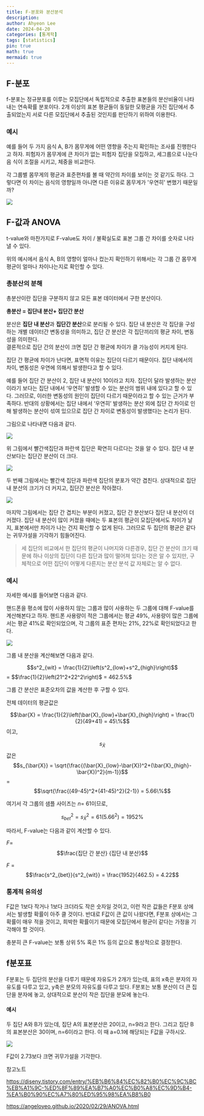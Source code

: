 ```yaml
---
title: F-분포와 분산분석
description: 
author: Ahyeon Lee
date: 2024-04-20
categories: [통계학]
tags: [statistics]
pin: true
math: true
mermaid: true
---
```


## F-분포

f-분포는 정규분포를 이루는 모집단에서 독립적으로 추출한 표본들의 분산비율이 나타내는 연속확률 분포이다.  2개 이상의 표본 평균들이 동일한 모평균을 가진 집단에서 추출되었는지 서로 다른 모집단에서 추출된 것인지를 판단하기 위하여 이용한다.

 
### 예시
예를 들어 두 가지 음식 A, B가 몸무게에 어떤 영향을 주는지 확인하는 조사를 진행한다고 하자.
피험자가 몸무게에 큰 차이가 없는 피험자 집단을 모집하고, 세그룹으로 나눈다음 식이 조절을 시키고, 체중을 비교한다.

각 그룹별 몸무게의 평균과 표준편차를 볼 때 약간의 차이를 보이는 것 같기도 하다.
그렇다면 이 차이는 음식의 영향일까 아니면 다른 이유로 몸무게가 '우연히' 변했기 때문일까?

![](https://velog.velcdn.com/images/liayeoni/post/35d75ec2-fa20-4369-b8e5-17abd31bcfbc/image.png)

## F-값과 ANOVA
t-value와 마찬가지로  F-value도 차이 / 불확실도로 표본 그룹 간 차이를 숫자로 나타낼 수 있다.

위의 예시에서 음식 A, B의 영향이 얼마나 컸는지 확인하기 위해서는 각 그룹 간 몸무게 평균이 얼마나 차이나는지로 확인할 수 있다.

### 총분산의 분해
총분산이란 집단을 구분하지 않고 모든 표본 데이터에서 구한 분산이다.

**총분산 = 집단내 분산+ 집단간 분산**

분산은 **집단 내 분산**과 **집단간 분산**으로 분리될 수 있다. 집단 내 분산은 각 집단을 구성하는 개별 데이터간 변동성을 의미하고, 집단 간 분산은 각 집단끼리의 평균 차이, 변동성을 의미한다.  
결론적으로 집단 간의 분산이 크면 집단 간 평균에 차이가 클 가능성이 커지게 된다.

집단 간 평균에 차이가 난다면, 표면적 이유는 집단이 다르기 때문이다. 집단 내에서의 차이, 변동성은 우연에 의해서 발생한다고 할 수 있다.

예를 들어 집단 간 분산이 2, 집단 내 분산이 10이라고 치자. 
집단이 달라 발생하는 분산이라기 보다는 집단 내에서 ‘우연히’ 발생할 수 있는 분산의 범위 내에 있다고 할 수 있다. 그러므로, 이러한 변동성의 원인이 집단이 다르기 때문이라고 할 수 있는 근거가 부족하다.
반대의 상황에서는 집단 내에서 ‘우연히’ 발생하는 분산 외에 집단 간 차이로 인해 발생하는 분산이 섞여 있으므로 집단 간 차이로 변동성이 발생했다는 논리가 된다. 

그림으로 나타내면 다음과 같다.

![](https://velog.velcdn.com/images/liayeoni/post/0a6b6784-c6d2-4ee4-9c3d-78da9eb18d38/image.png)


위 그림에서 빨간색집단과 파란색 집단은 확연히 다르다는 것을 알 수 있다. 집단 내 분산보다는 집단간 분산이 더 크다.

![](https://velog.velcdn.com/images/liayeoni/post/ebb6690f-f1b8-49df-9ff2-75a4a5533dea/image.png)


두 번째 그림에서는 빨간색 집단과 파란색 집단의 분포가 약간 겹친다. 상대적으로 집단 내 분산의 크기가 더 커지고, 집단간 분산은 작아졌다.

![](https://velog.velcdn.com/images/liayeoni/post/ff31b766-e101-42cc-a134-d748bb1920b9/image.png)


마지막 그림에서는 집단 간 겹치는 부분이 커졌고, 집단 간 분산보다 집단 내 분산이 더 커졌다. 집단 내 분산이 많이 커졌을 때에는 두 표본의 평균이 모집단에서도 차이가 날지, 표본에서만 차이가 나는 건지 확신할 수 없게 된다. 그러므로 두 집단의 평균은 같다는 귀무가설을 기각하기 힘들어진다.

> 세 집단의 비교에서 한 집단의 평균이 나머지와 다른경우, 집단 간 분산이 크기 때문에 하나 이상의 집단이 다른 집단과 많이 떨어져 있다는 것은 알 수 있지만, 구체적으로 어떤 집단이 어떻게 다른지는 분산 분석 값 자체로는 알 수 없다.

### 예시 
자세한 예시를 들어보면 다음과 같다.

핸드폰을 평소에 많이 사용하지 않는 그룹과 많이 사용하는 두 그룹에 대해 F-value를 계산해본다고 하자.
핸드폰 사용량이 적은 그룹에서는 평균 49%, 사용량이 많은 그룹에서는 평균 41%로 확인되었으며, 각 그룹의 표준 편차는 21%, 22%로 확인되었다고 한다.

![](https://velog.velcdn.com/images/liayeoni/post/d81ae090-6ca8-4036-85e6-1cdff8bc07d5/image.png)

그룹 내 분산을 계산해보면 다음과 같다.

$$s^2_{wit} = \frac{1}{2}\left(s^2_{low}+s^2_{high}\right)$$
= $$\frac{1}{2}\left(21^2+22^2\right)$ = $462.5\%$$

그룹 간 분산은 표준오차의 값을 계산한 후 구할 수 있다.

전체 데이터의 평균값은 

$$\bar{X} = \frac{1}{2}\left(\bar{X}_{low}+\bar{X}_{high}\right) = \frac{1}{2}(49+41) = 45\%$$이고,

$$s_{\bar{X}}$$ 값은 
$$s_{\bar{X}} = \sqrt{\frac{(\bar{X}_{low}-\bar{X})^2+(\bar{X}_{high}-\bar{X})^2}{m-1}}$$
= $$\sqrt{\frac{(49-45)^2+(41-45)^2}{2-1}} = 5.66\%$$

여기서 각 그룹의 샘플 사이즈는 $n =$ 61이므로,

$$s^2_{bet} = s^2_{\bar{X}} = 61(5.66^2) = 1952\%$$

따라서, F-value는 다음과 같이 계산할 수 있다.

$F =$ $$\frac{집단 간 분산} {집단 내 분산}$$

$F$ = $$\frac{s^2_{bet}}{s^2_{wit}} = \frac{1952}{462.5} = 4.22$$

### 통계적 유의성

F값은 1보다 작거나 1보다 크더라도 작은 숫자일 것이고, 이런 작은 값들은 F분포 상에서는 발생할 확률이 아주 클 것이다. 반대로 F값이 큰 값이 나왔다면, F분포 상에서는 그 확률이 매우 적을 것이고, 희박한 확률이기 때문에 모집단에서 평균이 같다는 가정을 기각해야 할 것이다.

충분히 큰 F-value는 보통 상위 5% 혹은 1% 등의 값으로 통상적으로 결정한다.

## f분포표
 F분포는 두 집단의 분산을 다루기 때문에 자유도가 2개가 있는데, 표의 x축은 분자의 자유도를 다루고 있고, y축은 분모의 자유도를 다루고 있다. F분포는 보통 분산이 더 큰 집단을 분자에 놓고, 상대적으로 분산이 작은 집단을 분모에 놓는다.

#### 예시
두 집단 A와 B가 있는데, 집단 A의 표본분산은 20이고, n=9라고 한다. 그리고 집단 B의 표본분산은 30이며, n=6이라고 한다. 이 때 a=0.1에 해당되는 F값을 구하시오.

![](https://velog.velcdn.com/images/liayeoni/post/8fcb1936-0620-4a76-8666-bc8e327f4040/image.png)

F값이 2.73보다 크면 귀무가설을 기각한다.

참고노트

https://diseny.tistory.com/entry/%EB%B6%84%EC%82%B0%EC%9C%BC%EB%A1%9C-%ED%8F%89%EA%B7%A0%EC%B0%A8%EC%9D%B4-%EA%B0%90%EC%A7%80%ED%95%98%EA%B8%B0

https://angeloyeo.github.io/2020/02/29/ANOVA.html
